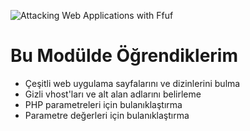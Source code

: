 ![Attacking Web Applications with Ffuf](https://academy.hackthebox.com/storage/modules/54/logo.png?t=1709124793)

# Bu Modülde Öğrendiklerim

+ Çeşitli web uygulama sayfalarını ve dizinlerini bulma
+ Gizli vhost'ları ve alt alan adlarını belirleme
+ PHP parametreleri için bulanıklaştırma
+ Parametre değerleri için bulanıklaştırma